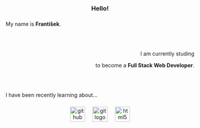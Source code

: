 <h3 align="center">Hello!</h3>

###

<p align="left">My name is <strong>František</strong>.</p>
<br>
<br>
<p align="right">I am currently studing</p><p align="right">to become a <strong>Full Stack Web Developer</strong>.</p>
<br>
<br>
<p align="left">I have been recently learning about...</p>

###

<div align="center">
  <img src="https://cdn.jsdelivr.net/gh/devicons/devicon/icons/github/github-original.svg" height="40" alt="github logo"  />
  <img width="12" />
  <img src="https://cdn.jsdelivr.net/gh/devicons/devicon/icons/git/git-original.svg" height="40" alt="git logo"  />
  <img width="12" />
  <img src="https://cdn.jsdelivr.net/gh/devicons/devicon/icons/html5/html5-original.svg" height="40" alt="html5 logo"  />
</div>

###
